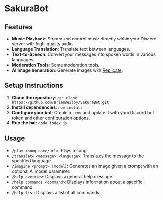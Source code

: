 # SakuraBot

## Features
- **Music Playback**: Stream and control music directly within your Discord server with high-quality audio.
- **Language Translation**: Translate text between languages.
- **Text-to-Speech**: Convert your messages into spoken words in various languages.
- **Moderation Tools**: Some moderation tools.
- **AI Image Generation**: Generate images with [Replicate](https://replicate.com/).

## Setup Instructions
1. **Clone the repository**: `git clone https://github.com/BrianBeilby/SakuraBot.git`
2. **Install dependencies**: `npm install`
3. **Configure your bot**: Create a `.env` and update it with your Discord bot token and other configuration options.
4. **Run the bot**: `node index.js`

## Usage
- `/play <song name/url>`: Plays a song.
- `/translate <message> <language>`: Translates the message to the specified language.
- `/imagine <prompt> [model]`: Generates an image given a prompt with an optional AI model parameter.
- `/help overview`: Displays a general help message.
- `/help commands <command>`: Displays information about a specific command.
- `/help list`: Displays a list of all commands.
